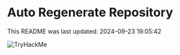 # Auto Regenerate Repository

This README was last updated: 2024-09-23 19:05:42

 ![TryHackMe](https://tryhackme.com/badge/533634)